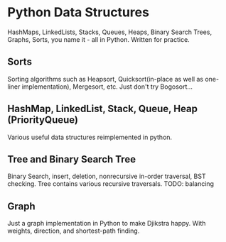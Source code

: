 # Python Data Structures
HashMaps, LinkedLists, Stacks, Queues, Heaps, Binary Search Trees, Graphs, Sorts, you name it - all in Python. Written for practice.

## Sorts
Sorting algorithms such as Heapsort, Quicksort(in-place as well as one-liner implementation), Mergesort, etc. Just don't try Bogosort...

## HashMap, LinkedList, Stack, Queue, Heap (PriorityQueue)
Various useful data structures reimplemented in python.

## Tree and Binary Search Tree 
Binary Search, insert, deletion, nonrecursive in-order traversal, BST checking. Tree contains various recursive traversals. TODO: balancing

## Graph
Just a graph implementation in Python to make Djikstra happy. With weights, direction, and shortest-path finding. 
